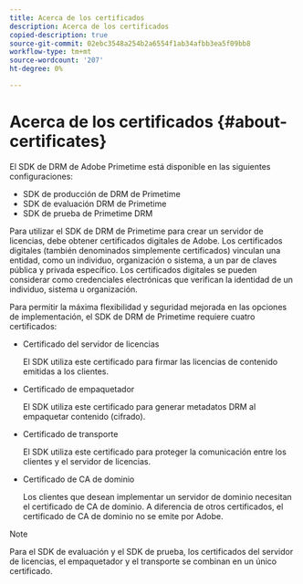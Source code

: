 ```yaml
---
title: Acerca de los certificados
description: Acerca de los certificados
copied-description: true
source-git-commit: 02ebc3548a254b2a6554f1ab34afbb3ea5f09bb8
workflow-type: tm+mt
source-wordcount: '207'
ht-degree: 0%

---
```


# Acerca de los certificados {#about-certificates}

El SDK de DRM de Adobe Primetime está disponible en las siguientes configuraciones:

* SDK de producción de DRM de Primetime
* SDK de evaluación DRM de Primetime
* SDK de prueba de Primetime DRM

Para utilizar el SDK de DRM de Primetime para crear un servidor de licencias, debe obtener certificados digitales de Adobe. Los certificados digitales (también denominados simplemente certificados) vinculan una entidad, como un individuo, organización o sistema, a un par de claves pública y privada específico. Los certificados digitales se pueden considerar como credenciales electrónicas que verifican la identidad de un individuo, sistema u organización.

Para permitir la máxima flexibilidad y seguridad mejorada en las opciones de implementación, el SDK de DRM de Primetime requiere cuatro certificados:

* Certificado del servidor de licencias

  El SDK utiliza este certificado para firmar las licencias de contenido emitidas a los clientes.
* Certificado de empaquetador

  El SDK utiliza este certificado para generar metadatos DRM al empaquetar contenido (cifrado).
* Certificado de transporte

  El SDK utiliza este certificado para proteger la comunicación entre los clientes y el servidor de licencias.
* Certificado de CA de dominio

  Los clientes que desean implementar un servidor de dominio necesitan el certificado de CA de dominio. A diferencia de otros certificados, el certificado de CA de dominio no se emite por Adobe.

>[!NOTE]
>
>Para el SDK de evaluación y el SDK de prueba, los certificados del servidor de licencias, el empaquetador y el transporte se combinan en un único certificado.
